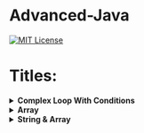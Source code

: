 # Advanced-Java
 
 [![MIT License](https://img.shields.io/badge/License-MIT-green.svg)](https://choosealicense.com/licenses/mit/)

# Titles:

<details>
	<summary> <strong> Complex Loop With Conditions </strong> </summary>	

---

##### Functions:

1. [`PowerLimit`](./src/PowerLimit.java):  Advanced Function performing the Advanced Aho-Corasick algorithm. Finds and prints occurrences of each pattern.
2. [`Count Of Odd and Even Number in Array`](./src/OddAndEvenCount.java):  This code will give you the count of Odd and Even Number from your array elements.   
<b>Sample Input:</b> {1,2,3,4,5,6,7,8,9}  
<b>Sample Output:</b>
Number of even elements: 4  
Number of odd elements: 5

</details>

<details>
<summary><strong> Array </strong></summary>

---

##### Functions:
1. [`Sum Of Distinct Elements of Array`](./src/SumofDistintElemet.java):  Perfoming the Sum of Element with Distint Removal.    
<b>Input :</b> {5,1,8,4,9,1,5}     
<b>Output:</b> 27
</details>

<details>
<summary><strong> String & Array </strong></summary>

---

##### Functions:
1. [`Swap Strings`](./src/swapStrings.java):  Swapping Two Strings without Using Any Third or Temporary Variable.    
<b>Sample Input :</b> <br> <u>Original str1</u> : Hello </br>
<u>Original str2</u> : World     
<br> <b>Sample Output:</b> <br> <u>Swapped str1</u> : World </br>
<u>Swapped str2</u> : Hello

2. [`To Print Each Letter Twice`](./src/LetterTwice.java): This Program will print the each letter twice. 
<br><b>Original String :</b> hello     
<b>Output String :</b> hheelllloo
</br>

3. [`To Print Each Letter Nth`](./src/LetterNth.java): This Program will Print the String Letter By Letter with Nth Time.	 
<br><b>Sample Input :</b> <br> <u>Str1:</u> Hello </br>
<u>N</u> : 3     
<br> <b>Sample Output:</b> <br> hhheeellllllooo
</details>

